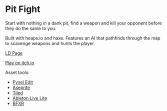 # Pit Fight

Start with nothing in a dank pit, find a weapon and kill your opponent before they do the same to you.

Built with heaps.io and haxe. Features an AI that pathfinds through the map to scavenge weapons and hunts the player. 

[LD Page](https://ldjam.com/events/ludum-dare/45/pit-fight)

[Play on itch.io](https://alexferbrache.itch.io/ludum-dare-45)

Asset tools:
* [Pyxel Edit](https://pyxeledit.com/)
* [Aseprite](https://www.aseprite.org/)
* [Tiled](https://www.mapeditor.org/)
* [Ableton Live Lite](https://www.ableton.com/en/products/live-lite/)
* [BFXR](https://www.bfxr.net/)
